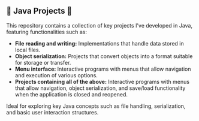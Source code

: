 <h2>📂 Java Projects 📂</h2>

<p>This repository contains a collection of key projects I've developed in Java, featuring functionalities such as:</p>

<ul>
  <li><strong>File reading and writing:</strong> Implementations that handle data stored in local files.</li>
  <li><strong>Object serialization:</strong> Projects that convert objects into a format suitable for storage or transfer.</li>
  <li><strong>Menu interface:</strong> Interactive programs with menus that allow navigation and execution of various options.</li>
  <li><strong>Projects containing all of the above:</strong> Interactive programs with menus that allow navigation, object serialization, and save/load functionality when the application is closed and reopened.</li>
</ul>

<p>Ideal for exploring key Java concepts such as file handling, serialization, and basic user interaction structures.</p>

